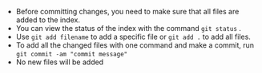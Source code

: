 * Before committing changes, you need to make sure that all files are added to the index.
* You can view the status of the index with the command `git status` .
* Use `git add filename` to add a specific file or `git add .` to add all files.
* To add all the changed files with one command and make a commit, run `git commit -am "commit message"`
* No new files will be added
